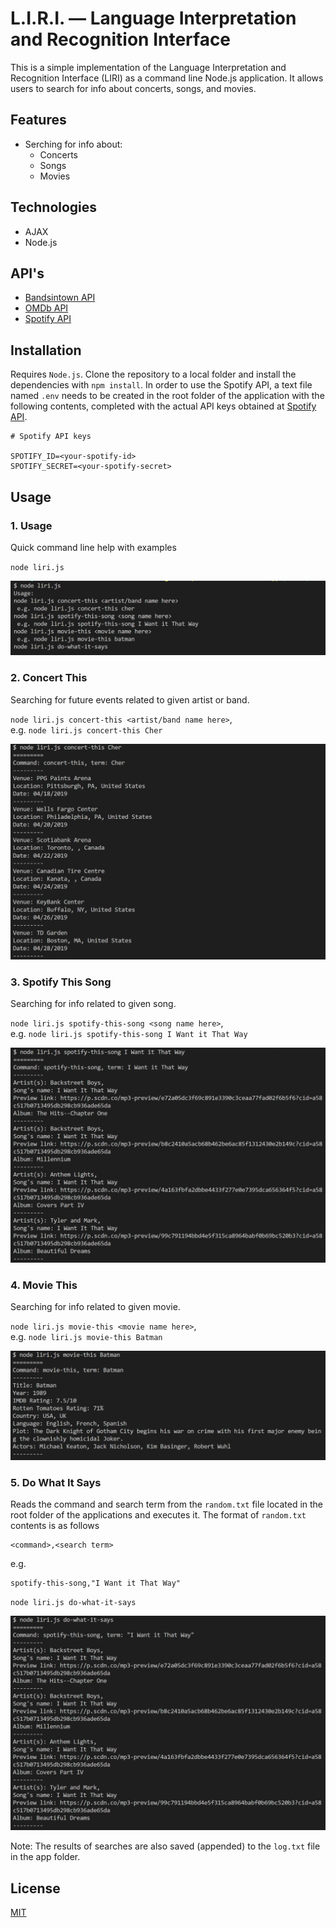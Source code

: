 # L.I.R.I. &mdash; Language Interpretation and Recognition Interface

This is a simple implementation of the Language Interpretation and Recognition Interface (LIRI) as a command line Node.js application. It allows users to search for info about concerts, songs, and movies.

## Features

- Serching for info about:
  - Concerts
  - Songs
  - Movies

## Technologies

- AJAX
- Node.js

## API's

- [Bandsintown API](http://www.artists.bandsintown.com/bandsintown-api)
- [OMDb API](http://www.omdbapi.com/)
- [Spotify API](https://developer.spotify.com/)

## Installation

Requires `Node.js`. Clone the repository to a local folder and install the dependencies with `npm install`. In order to use the Spotify API, a text file named `.env` needs to be created in the root folder of the application with the following contents, completed with the actual API keys obtained at [Spotify API](https://developer.spotify.com/).

```text
# Spotify API keys

SPOTIFY_ID=<your-spotify-id>
SPOTIFY_SECRET=<your-spotify-secret>
```

## Usage

### 1. Usage

Quick command line help with examples

`node liri.js`

![usage](images/01-usage.png 'Usage')

### 2. Concert This

Searching for future events related to given artist or band.

`node liri.js concert-this <artist/band name here>`,  
e.g. `node liri.js concert-this Cher`

![concert-this](images/02-concert-this.png 'Concert This')

### 3. Spotify This Song

Searching for info related to given song.

`node liri.js spotify-this-song <song name here>`,  
e.g. `node liri.js spotify-this-song I Want it That Way`

![spotify-this-song](images/03-spotify-this-song.png 'Spotify This Song')

### 4. Movie This

Searching for info related to given movie.

`node liri.js movie-this <movie name here>`,  
e.g. `node liri.js movie-this Batman`

![movie-this](images/04-movie-this.png 'Movie This')

### 5. Do What It Says

Reads the command and search term from the `random.txt` file located in the root folder of the applications and executes it. The format of `random.txt` contents is as follows

```text
<command>,<search term>
```

e.g.

```text
spotify-this-song,"I Want it That Way"
```

`node liri.js do-what-it-says`

![do-what-it-says](images/05-do-what-it-says.png 'Do What It Says')

Note: The results of searches are also saved (appended) to the `log.txt` file in the app folder.

## License

[MIT](https://choosealicense.com/licenses/mit/)
